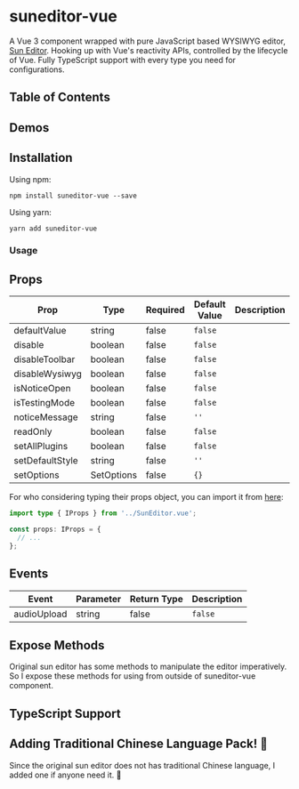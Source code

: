 # suneditor-vue

A Vue 3 component wrapped with pure JavaScript based WYSIWYG editor, [Sun Editor](https://github.com/JiHong88/SunEditor). Hooking up with Vue's reactivity APIs, controlled by the lifecycle of Vue. Fully TypeScript support with every type you need for configurations.

## Table of Contents

## Demos

## Installation

Using npm:

```shell
npm install suneditor-vue --save
```

Using yarn:

```shell
yarn add suneditor-vue
```

### Usage

## Props

| Prop            | Type       | Required | Default Value | Description |
| --------------- | ---------- | -------- | ------------- | ----------- |
| defaultValue    | string     | false    | `false`       |             |
| disable         | boolean    | false    | `false`       |             |
| disableToolbar  | boolean    | false    | `false`       |             |
| disableWysiwyg  | boolean    | false    | `false`       |             |
| isNoticeOpen    | boolean    | false    | `false`       |             |
| isTestingMode   | boolean    | false    | `false`       |             |
| noticeMessage   | string     | false    | `''`          |             |
| readOnly        | boolean    | false    | `false`       |             |
| setAllPlugins   | boolean    | false    | `false`       |             |
| setDefaultStyle | string     | false    | `''`          |             |
| setOptions      | SetOptions | false    | `{}`          |             |

<!-- TODO: add link -->

For who considering typing their props object, you can import it from [here](''):

```ts
import type { IProps } from '../SunEditor.vue';

const props: IProps = {
  // ...
};
```

## Events

| Event       | Parameter | Return Type | Description |
| ----------- | --------- | ----------- | ----------- |
| audioUpload | string    | false       | `false`     |

## Expose Methods

Original sun editor has some methods to manipulate the editor imperatively. So I expose these methods for using from outside of suneditor-vue component.

## TypeScript Support

## Adding Traditional Chinese Language Pack! 🎉

Since the original sun editor does not has traditional Chinese language, I added one if anyone need it. 🙌
